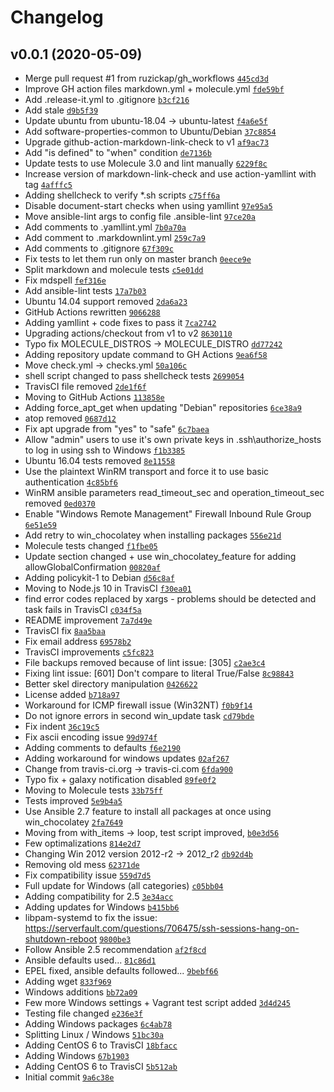 # Changelog

## v0.0.1 (2020-05-09)

- Merge pull request #1 from ruzickap/gh_workflows [`445cd3d`](https://github.com/ruzickap/ansible-role-my_common_defaults/commit/445cd3d27887aed9ac7e3cfa4c0dbb4407e85e98)
- Improve GH action files markdown.yml + molecule.yml [`fde59bf`](https://github.com/ruzickap/ansible-role-my_common_defaults/commit/fde59bfaffb0bf6851e6d6c91b20bf8ec60bc293)
- Add .release-it.yml to .gitignore [`b3cf216`](https://github.com/ruzickap/ansible-role-my_common_defaults/commit/b3cf2167a2886341b5c997cadb9788fbd47ee52e)
- Add stale [`d9b5f39`](https://github.com/ruzickap/ansible-role-my_common_defaults/commit/d9b5f397d2d3467b6ce892a7d8ebdd8c4543495f)
- Update ubuntu from ubuntu-18.04 -&gt; ubuntu-latest [`f4a6e5f`](https://github.com/ruzickap/ansible-role-my_common_defaults/commit/f4a6e5f79009e6e77c0383035e27c1271617aed5)
- Add software-properties-common to Ubuntu/Debian [`37c8854`](https://github.com/ruzickap/ansible-role-my_common_defaults/commit/37c8854bc4e33967748340626a553f0b56c8d0e2)
- Upgrade github-action-markdown-link-check to v1 [`af9ac73`](https://github.com/ruzickap/ansible-role-my_common_defaults/commit/af9ac73eb308c7c5db7c9c0b6fce3ff20eb38fb1)
- Add "is defined" to "when" condition [`de7136b`](https://github.com/ruzickap/ansible-role-my_common_defaults/commit/de7136ba973ee3d4a57bb0c5ff4a970dddee5dd7)
- Update tests to use Molecule 3.0 and lint manually [`6229f8c`](https://github.com/ruzickap/ansible-role-my_common_defaults/commit/6229f8cf9bd5f642e4726569d8d950fca12b7eba)
- Increase version of markdown-link-check and use action-yamllint with tag [`4afffc5`](https://github.com/ruzickap/ansible-role-my_common_defaults/commit/4afffc5d699835ec4b66944876663e039c715210)
- Adding shellcheck to verify *.sh scripts [`c75ff6a`](https://github.com/ruzickap/ansible-role-my_common_defaults/commit/c75ff6aa89890fd23540f422b631af3843bfef30)
- Disable document-start checks when using yamllint [`97e95a5`](https://github.com/ruzickap/ansible-role-my_common_defaults/commit/97e95a536c648d203be818cb847ff49fdb0d4e55)
- Move ansible-lint args to config file .ansible-lint [`97ce20a`](https://github.com/ruzickap/ansible-role-my_common_defaults/commit/97ce20ab6121e290ea335fa293f6a4653bef1469)
- Add comments to .yamllint.yml [`7b0a70a`](https://github.com/ruzickap/ansible-role-my_common_defaults/commit/7b0a70a60a4f448806ff575a6d6a7ca51476d7de)
- Add comment to .markdownlint.yml [`259c7a9`](https://github.com/ruzickap/ansible-role-my_common_defaults/commit/259c7a9ad3e43206442f5de836363f8fb24d45d4)
- Add comments to .gitignore [`67f309c`](https://github.com/ruzickap/ansible-role-my_common_defaults/commit/67f309c78ccd3f7ce09ac6c81166a6a1d9d9e3aa)
- Fix tests to let them run only on master branch [`0eece9e`](https://github.com/ruzickap/ansible-role-my_common_defaults/commit/0eece9e14d7e46db53a9fdb61a5b63a974738a97)
- Split markdown and molecule tests [`c5e01dd`](https://github.com/ruzickap/ansible-role-my_common_defaults/commit/c5e01dd4ec22668c36e259af596e42371932a4bf)
- Fix mdspell [`fef316e`](https://github.com/ruzickap/ansible-role-my_common_defaults/commit/fef316eff8219462aa346179bd262016e49eb4c2)
- Add ansible-lint tests [`17a7b03`](https://github.com/ruzickap/ansible-role-my_common_defaults/commit/17a7b03c51a7457c382d8b1dc8114b6a26435383)
- Ubuntu 14.04 support removed [`2da6a23`](https://github.com/ruzickap/ansible-role-my_common_defaults/commit/2da6a235486615f2aaa5fbf60c46f67549addfb1)
- GitHub Actions rewritten [`9066288`](https://github.com/ruzickap/ansible-role-my_common_defaults/commit/906628878e95aae332d8f39a3c88b7afcf67780b)
- Adding yamllint + code fixes to pass it [`7ca2742`](https://github.com/ruzickap/ansible-role-my_common_defaults/commit/7ca2742fd63284d9beb537a229d58a339aa1e534)
- Upgrading actions/checkout from v1 to v2 [`8630110`](https://github.com/ruzickap/ansible-role-my_common_defaults/commit/8630110d791b54d99fac772ce7d8eb4a45035c21)
- Typo fix MOLECULE_DISTROS -&gt; MOLECULE_DISTRO [`dd77242`](https://github.com/ruzickap/ansible-role-my_common_defaults/commit/dd77242755d668bc1ff39e8767176b2500ef9cb8)
- Adding repository update command to GH Actions [`9ea6f58`](https://github.com/ruzickap/ansible-role-my_common_defaults/commit/9ea6f585ab11d250d9e1f355af3b59317d6a37b3)
- Move check.yml -&gt; checks.yml [`50a106c`](https://github.com/ruzickap/ansible-role-my_common_defaults/commit/50a106c77250847658aa05d794740c9998fda6e3)
- shell script changed to pass shellcheck tests [`2699054`](https://github.com/ruzickap/ansible-role-my_common_defaults/commit/26990546362f8cdf0d5685546cccca8fe4c00a0c)
- TravisCI file removed [`2de1f6f`](https://github.com/ruzickap/ansible-role-my_common_defaults/commit/2de1f6f4f8f025d23adcf2745ee39019e98bb174)
- Moving to GitHub Actions [`113858e`](https://github.com/ruzickap/ansible-role-my_common_defaults/commit/113858eb10af11802faf01d70ee4ca1b12bc2c40)
- Adding force_apt_get when updating "Debian" repositories [`6ce38a9`](https://github.com/ruzickap/ansible-role-my_common_defaults/commit/6ce38a9c124ef75199688195a756c62dfb647abb)
- atop removed [`0687d12`](https://github.com/ruzickap/ansible-role-my_common_defaults/commit/0687d12a80b01e4af7dd043b468c110e85d9240f)
- Fix apt upgrade from "yes" to "safe" [`6c7baea`](https://github.com/ruzickap/ansible-role-my_common_defaults/commit/6c7baeac5973feca1a56ece705d18604eb2a6742)
- Allow "admin" users to use it's own private keys in .ssh\authorize_hosts to log in using ssh to Windows [`f1b3385`](https://github.com/ruzickap/ansible-role-my_common_defaults/commit/f1b338552f46c19b0071c71af18a9da1fbe8260f)
- Ubuntu 16.04 tests removed [`8e11558`](https://github.com/ruzickap/ansible-role-my_common_defaults/commit/8e115585fedcf5185581d3d775a6080b0186abcb)
- Use the plaintext WinRM transport and force it to use basic authentication [`4c85bf6`](https://github.com/ruzickap/ansible-role-my_common_defaults/commit/4c85bf6a42651cc2d2a0a297376af1884f674e63)
- WinRM ansible parameters read_timeout_sec and operation_timeout_sec removed [`0ed0370`](https://github.com/ruzickap/ansible-role-my_common_defaults/commit/0ed037076de71d88c61bad945e7635b4b25db387)
- Enable "Windows Remote Management" Firewall Inbound Rule Group [`6e51e59`](https://github.com/ruzickap/ansible-role-my_common_defaults/commit/6e51e5911534b30a78291a6873a4fd0f83326c27)
- Add retry to win_chocolatey when installing packages [`556e21d`](https://github.com/ruzickap/ansible-role-my_common_defaults/commit/556e21ddbb55d4842424dbad1d67764ba45be912)
- Molecule tests changed [`f1fbe05`](https://github.com/ruzickap/ansible-role-my_common_defaults/commit/f1fbe05f45687322f7a3b0927947233c21d68ab8)
- Update section changed + use win_chocolatey_feature for adding allowGlobalConfirmation [`00820af`](https://github.com/ruzickap/ansible-role-my_common_defaults/commit/00820af6f67f9de196496683a761a214b4db447e)
- Adding policykit-1 to Debian [`d56c8af`](https://github.com/ruzickap/ansible-role-my_common_defaults/commit/d56c8afb3a47ca8a740e7c1beee0e64451855ef8)
- Moving to Node.js 10 in TravisCI [`f30ea01`](https://github.com/ruzickap/ansible-role-my_common_defaults/commit/f30ea01246db46ee11fbe91c5c3577e4d0369481)
- find error codes replaced by xargs - problems should be detected and task fails in TravisCI [`c034f5a`](https://github.com/ruzickap/ansible-role-my_common_defaults/commit/c034f5ac66754f87912104ec961ec493f48096ad)
- README improvement [`7a7d49e`](https://github.com/ruzickap/ansible-role-my_common_defaults/commit/7a7d49e5d036ba2e78422fe61dd5abd447aadc54)
- TravisCI fix [`8aa5baa`](https://github.com/ruzickap/ansible-role-my_common_defaults/commit/8aa5baa3b3d7c3dffa218d23ac61fd5a98d6dc37)
- Fix email address [`69578b2`](https://github.com/ruzickap/ansible-role-my_common_defaults/commit/69578b27d5be14afe304d390e5a2ddd2deb7ec79)
- TravisCI improvements [`c5fc823`](https://github.com/ruzickap/ansible-role-my_common_defaults/commit/c5fc82394540a329caf73c7591dcc0a39c23db4b)
- File backups removed because of lint issue: [305] [`c2ae3c4`](https://github.com/ruzickap/ansible-role-my_common_defaults/commit/c2ae3c42ee2d8557d578333f393a35ded8c66eca)
- Fixing lint issue: [601] Don't compare to literal True/False [`8c98843`](https://github.com/ruzickap/ansible-role-my_common_defaults/commit/8c98843c61968716bc0375344b09c90942c6da2c)
- Better skel directory manipulation [`0426622`](https://github.com/ruzickap/ansible-role-my_common_defaults/commit/0426622a1a148a9147aafdd44d22a3199538ed9c)
- License added [`b718a97`](https://github.com/ruzickap/ansible-role-my_common_defaults/commit/b718a977746e1fd1d2487e980d190c3119f49f7e)
- Workaround for ICMP firewall issue (Win32NT) [`f0b9f14`](https://github.com/ruzickap/ansible-role-my_common_defaults/commit/f0b9f14103687466ef3eefa1e91fef423d89ebf4)
- Do not ignore errors in second win_update task [`cd79bde`](https://github.com/ruzickap/ansible-role-my_common_defaults/commit/cd79bde1c86857a4a1c7c0f5e718e42fbc875fff)
- Fix indent [`36c19c5`](https://github.com/ruzickap/ansible-role-my_common_defaults/commit/36c19c5a2e61b372813f2b0ce69cd8908e2b09bc)
- Fix ascii encoding issue [`99d974f`](https://github.com/ruzickap/ansible-role-my_common_defaults/commit/99d974fa0b9d3a3b297e671d83f6666623b2ef56)
- Adding comments to defaults [`f6e2190`](https://github.com/ruzickap/ansible-role-my_common_defaults/commit/f6e21901470a4696db15c7b1eb02cca3aa36c101)
- Adding workaround for windows updates [`02af267`](https://github.com/ruzickap/ansible-role-my_common_defaults/commit/02af26732cd3179f20e9696378ed78ac69c81f31)
- Change from travis-ci.org -&gt; travis-ci.com [`6fda900`](https://github.com/ruzickap/ansible-role-my_common_defaults/commit/6fda900db9baa690c745928ccb14a07be38cd273)
- Typo fix + galaxy notification disabled [`89fe0f2`](https://github.com/ruzickap/ansible-role-my_common_defaults/commit/89fe0f2d725c6804f5f013b90936d8927fd1de5d)
- Moving to Molecule tests [`33b75ff`](https://github.com/ruzickap/ansible-role-my_common_defaults/commit/33b75ff1dfe19b4646166f3288b2548eae018c26)
- Tests improved [`5e9b4a5`](https://github.com/ruzickap/ansible-role-my_common_defaults/commit/5e9b4a5693146925eec5d6e452fd598045530ed9)
- Use Ansible 2.7 feature to install all packages at once using win_chocolatey [`2fa7649`](https://github.com/ruzickap/ansible-role-my_common_defaults/commit/2fa7649078bdc58be3d255ffa1d6ed2faccedc7d)
- Moving from with_items -&gt; loop, test script improved, [`b0e3d56`](https://github.com/ruzickap/ansible-role-my_common_defaults/commit/b0e3d56a3fe5bcccb0791b3d7b8b74e7c2119d21)
- Few optimalizations [`814e2d7`](https://github.com/ruzickap/ansible-role-my_common_defaults/commit/814e2d7288e48caea7d24385ffb54c9c4a3ba0cd)
- Changing Win 2012 version 2012-r2 -&gt; 2012_r2 [`db92d4b`](https://github.com/ruzickap/ansible-role-my_common_defaults/commit/db92d4beec535cc05a1094a9bdabc086dc0571aa)
- Removing old mess [`62371de`](https://github.com/ruzickap/ansible-role-my_common_defaults/commit/62371de0aba5990dfb396f8ec36cd6a5b3060007)
- Fix compatibility issue [`559d7d5`](https://github.com/ruzickap/ansible-role-my_common_defaults/commit/559d7d58ec58aec2ff1e9842f6e9c782225eae43)
- Full update for Windows (all categories) [`c05bb04`](https://github.com/ruzickap/ansible-role-my_common_defaults/commit/c05bb04de118af0375739813c9c79786efff3035)
- Adding compatibility for 2.5 [`3e34acc`](https://github.com/ruzickap/ansible-role-my_common_defaults/commit/3e34accb0b23fe5f39f54212d55a1f7b44aa6472)
- Adding updates for Windows [`b415bb6`](https://github.com/ruzickap/ansible-role-my_common_defaults/commit/b415bb6f704e8b1c56c8bc42a5cd9f5741095f97)
- libpam-systemd to fix the issue: https://serverfault.com/questions/706475/ssh-sessions-hang-on-shutdown-reboot [`9800be3`](https://github.com/ruzickap/ansible-role-my_common_defaults/commit/9800be3e56cd54ae03a66fea51b170a99fce2ddf)
- Follow Ansible 2.5 recommendation [`af2f8cd`](https://github.com/ruzickap/ansible-role-my_common_defaults/commit/af2f8cd638f548da0aa77d867972ca64cbeef768)
- Ansible defaults used... [`81c86d1`](https://github.com/ruzickap/ansible-role-my_common_defaults/commit/81c86d1a095e48dba9ca9b9cb3f6192b35743baf)
- EPEL fixed, ansible defaults followed... [`9bebf66`](https://github.com/ruzickap/ansible-role-my_common_defaults/commit/9bebf6622bbf3fe1040c25c3dfdd7978d7899360)
- Adding wget [`833f969`](https://github.com/ruzickap/ansible-role-my_common_defaults/commit/833f969e14a3dab706e700947184e728e9077129)
- Windows additions [`bb72a09`](https://github.com/ruzickap/ansible-role-my_common_defaults/commit/bb72a093cc221a5a13b87c8b7900a4146b879369)
- Few more Windows settings + Vagrant test script added [`3d4d245`](https://github.com/ruzickap/ansible-role-my_common_defaults/commit/3d4d24588f761258d4f1284d221a0881e706349f)
- Testing file changed [`e236e3f`](https://github.com/ruzickap/ansible-role-my_common_defaults/commit/e236e3fe68baf83ad0a2fc39420df676cb91d588)
- Adding Windows packages [`6c4ab78`](https://github.com/ruzickap/ansible-role-my_common_defaults/commit/6c4ab78d6c67d7c59dbcd0ed640ee9c6ceffca87)
- Splitting Linux / Windows [`51bc30a`](https://github.com/ruzickap/ansible-role-my_common_defaults/commit/51bc30ada7c4551278f283b625a765f6d32f9505)
- Adding CentOS 6 to TravisCI [`18bfacc`](https://github.com/ruzickap/ansible-role-my_common_defaults/commit/18bfacc3e24fb4f197570e7edad38cc9fdca9dca)
- Adding Windows [`67b1903`](https://github.com/ruzickap/ansible-role-my_common_defaults/commit/67b1903e4fa3174fbdc0f7a930891f977588cae5)
- Adding CentOS 6 to TravisCI [`5b512ab`](https://github.com/ruzickap/ansible-role-my_common_defaults/commit/5b512ab887864c98d1cf9e7b4fa3f89264404ca3)
- Initial commit [`9a6c38e`](https://github.com/ruzickap/ansible-role-my_common_defaults/commit/9a6c38ed1a313ba93afd3907e9720437fed9bbc7)
